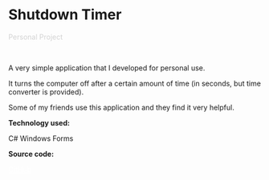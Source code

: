 # <span className="page__title"> Shutdown Timer</span>

<span style="color: lightgrey">Personal Project</span>

&nbsp;

<span className="page__content">
A very simple application that I developed for personal use.

It turns the computer off after a certain amount of time (in seconds, but time converter is provided).

Some of my friends use this application and they find it very helpful.

**Technology used:**

C# Windows Forms

**Source code:**

<a href="https://github.com/kingdeorayom/shutdown-manager" target="_blank" style="color: white;">GitHub</a>

</span>
